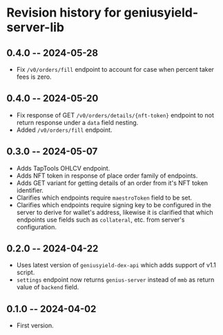 # Revision history for geniusyield-server-lib

## 0.4.0 -- 2024-05-28

* Fix `/v0/orders/fill` endpoint to account for case when percent taker fees is zero.

## 0.4.0 -- 2024-05-20

* Fix response of GET `/v0/orders/details/{nft-token}` endpoint to not return response under a `data` field nesting.
* Added `/v0/orders/fill` endpoint.

## 0.3.0 -- 2024-05-07

* Adds TapTools OHLCV endpoint.
* Adds NFT token in response of place order family of endpoints.
* Adds GET variant for getting details of an order from it's NFT token identifier.
* Clarifies which endpoints require `maestroToken` field to be set.
* Clarifies which endpoints require signing key to be configured in the server to derive for wallet's address, likewise it is clarified that which endpoints use fields such as `collateral`, etc. from server's configuration.

## 0.2.0 -- 2024-04-22

* Uses latest version of `geniusyield-dex-api` which adds support of v1.1 script.
* `settings` endpoint now returns `genius-server` instead of `mmb` as return value of `backend` field.

## 0.1.0 -- 2024-04-02

* First version.
